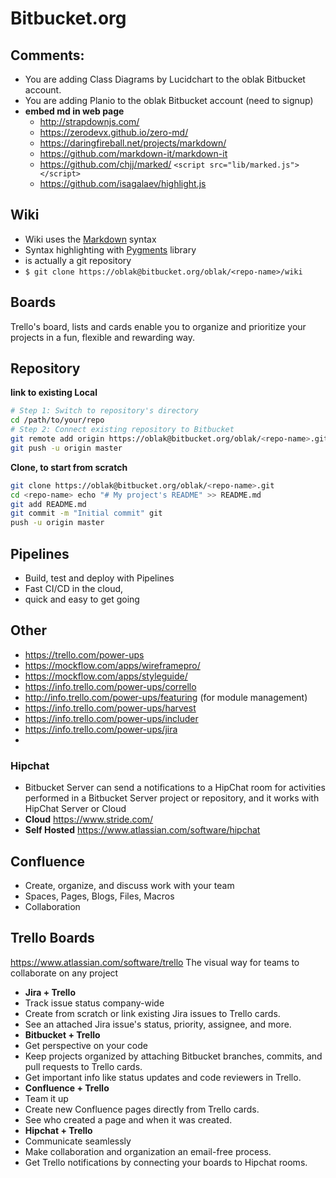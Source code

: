 # Bitbucket.org

## Comments:
- You are adding Class Diagrams by Lucidchart to the oblak Bitbucket account.
- You are adding Planio to the oblak Bitbucket account (need to signup)
- **embed md in web page**
	- http://strapdownjs.com/
	- https://zerodevx.github.io/zero-md/
	- https://daringfireball.net/projects/markdown/
	- https://github.com/markdown-it/markdown-it
	- https://github.com/chjj/marked/ `<script src="lib/marked.js"></script>`
	- https://github.com/isagalaev/highlight.js

## Wiki
- Wiki uses the [Markdown](http://daringfireball.net/projects/markdown/) syntax
- Syntax highlighting with [Pygments](http://pygments.org/) library
- is actually a git repository
- `$ git clone https://oblak@bitbucket.org/oblak/<repo-name>/wiki`

## Boards
Trello's board, lists and cards enable you to organize and prioritize your projects in a fun, flexible and rewarding way.

## Repository
**link to existing Local**
```sh
# Step 1: Switch to repository's directory
cd /path/to/your/repo
# Step 2: Connect existing repository to Bitbucket
git remote add origin https://oblak@bitbucket.org/oblak/<repo-name>.git
git push -u origin master
```

**Clone, to start from scratch**
```sh
git clone https://oblak@bitbucket.org/oblak/<repo-name>.git
cd <repo-name> echo "# My project's README" >> README.md
git add README.md
git commit -m "Initial commit" git
push -u origin master
```

## Pipelines
- Build, test and deploy with Pipelines
- Fast CI/CD in the cloud,
- quick and easy to get going


## Other
- https://trello.com/power-ups
- https://mockflow.com/apps/wireframepro/
- https://mockflow.com/apps/styleguide/
- https://info.trello.com/power-ups/corrello
- http://info.trello.com/power-ups/featuring (for module management)
- https://info.trello.com/power-ups/harvest
- https://info.trello.com/power-ups/includer
- https://info.trello.com/power-ups/jira
-

### Hipchat
- Bitbucket Server can send a notifications to a HipChat room for activities performed in a Bitbucket Server project or repository, and it works with HipChat Server or Cloud
- **Cloud** https://www.stride.com/
- **Self Hosted** https://www.atlassian.com/software/hipchat

## Confluence
- Create, organize, and discuss work with your team
- Spaces, Pages, Blogs, Files, Macros
- Collaboration


## Trello Boards
https://www.atlassian.com/software/trello
The visual way for teams to collaborate on any project
- **Jira + Trello**
- Track issue status company-wide
- Create from scratch or link existing Jira issues to Trello cards.
- See an attached Jira issue's status, priority, assignee, and more.
- **Bitbucket + Trello**
- Get perspective on your code
- Keep projects organized by attaching Bitbucket branches, commits, and pull requests to Trello cards.
- Get important info like status updates and code reviewers in Trello.
- **Confluence + Trello**
- Team it up
- Create new Confluence pages directly from Trello cards.
- See who created a page and when it was created.
- **Hipchat + Trello**
- Communicate seamlessly
- Make collaboration and organization an email-free process.
- Get Trello notifications by connecting your boards to Hipchat rooms.
